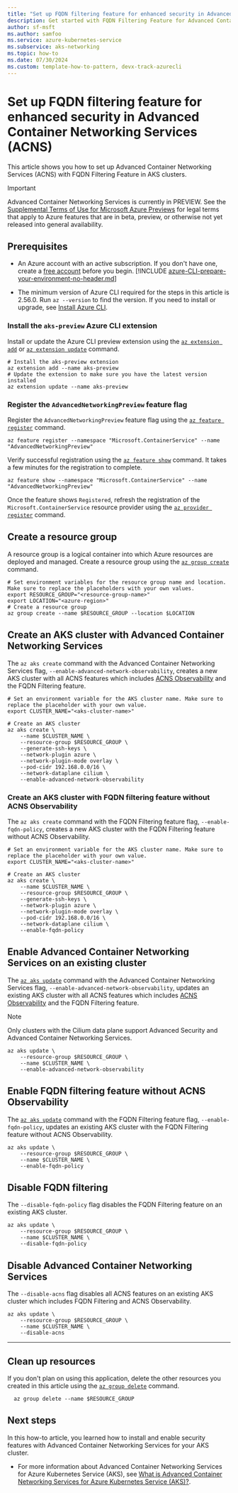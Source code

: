 ```yaml
---
title: "Set up FQDN filtering feature for enhanced security in Advanced Container Networking Services (ACNS)"
description: Get started with FQDN Filtering Feature for Advanced Container Networking Services for your AKS cluster using Azure managed Cilium Network Policies.
author: sf-msft
ms.author: samfoo
ms.service: azure-kubernetes-service
ms.subservice: aks-networking
ms.topic: how-to
ms.date: 07/30/2024
ms.custom: template-how-to-pattern, devx-track-azurecli
---
```


# Set up FQDN filtering feature for enhanced security in Advanced Container Networking Services (ACNS)

This article shows you how to set up Advanced Container Networking Services (ACNS) with FQDN Filtering Feature in AKS clusters.

> [!IMPORTANT]
> Advanced Container Networking Services is currently in PREVIEW.
> See the [Supplemental Terms of Use for Microsoft Azure Previews](https://azure.microsoft.com/support/legal/preview-supplemental-terms/) for legal terms that apply to Azure features that are in beta, preview, or otherwise not yet released into general availability.

## Prerequisites

* An Azure account with an active subscription. If you don't have one, create a [free account](https://azure.microsoft.com/free/?WT.mc_id=A261C142F) before you begin.
[!INCLUDE [azure-CLI-prepare-your-environment-no-header.md](~/reusable-content/azure-cli/azure-cli-prepare-your-environment-no-header.md)]

* The minimum version of Azure CLI required for the steps in this article is 2.56.0. Run `az --version` to find the version. If you need to install or upgrade, see [Install Azure CLI](/cli/azure/install-azure-cli).


### Install the `aks-preview` Azure CLI extension

Install or update the Azure CLI preview extension using the [`az extension add`](/cli/azure/extension#az_extension_add) or [`az extension update`](/cli/azure/extension#az_extension_update) command.

```azurecli-interactive
# Install the aks-preview extension
az extension add --name aks-preview
# Update the extension to make sure you have the latest version installed
az extension update --name aks-preview
```

### Register the `AdvancedNetworkingPreview` feature flag

Register the `AdvancedNetworkingPreview` feature flag using the [`az feature register`](/cli/azure/feature#az_feature_register) command.

```azurecli-interactive 
az feature register --namespace "Microsoft.ContainerService" --name "AdvancedNetworkingPreview"
```
Verify successful registration using the [`az feature show`](/cli/azure/feature#az_feature_show) command. It takes a few minutes for the registration to complete.

```azurecli-interactive
az feature show --namespace "Microsoft.ContainerService" --name "AdvancedNetworkingPreview"
```

Once the feature shows `Registered`, refresh the registration of the `Microsoft.ContainerService` resource provider using the [`az provider register`](/cli/azure/provider#az_provider_register) command.

## Create a resource group

A resource group is a logical container into which Azure resources are deployed and managed. Create a resource group using the [`az group create`](/cli/azure/group#az_group_create) command.

```azurecli-interactive
# Set environment variables for the resource group name and location. Make sure to replace the placeholders with your own values.
export RESOURCE_GROUP="<resource-group-name>"
export LOCATION="<azure-region>"
# Create a resource group
az group create --name $RESOURCE_GROUP --location $LOCATION
```

## Create an AKS cluster with Advanced Container Networking Services

The `az aks create` command with the Advanced Container Networking Services flag, `--enable-advanced-network-observability`, creates a new AKS cluster with all ACNS features which includes [ACNS Observability](./advanced-network-observability-concepts.md) and the FQDN Filtering feature.

```azurecli-interactive
# Set an environment variable for the AKS cluster name. Make sure to replace the placeholder with your own value.
export CLUSTER_NAME="<aks-cluster-name>"

# Create an AKS cluster
az aks create \
    --name $CLUSTER_NAME \
    --resource-group $RESOURCE_GROUP \
    --generate-ssh-keys \
    --network-plugin azure \
    --network-plugin-mode overlay \
    --pod-cidr 192.168.0.0/16 \
    --network-dataplane cilium \
    --enable-advanced-network-observability
```

### Create an AKS cluster with FQDN filtering feature without ACNS Observability

The `az aks create` command with the FQDN Filtering feature flag, `--enable-fqdn-policy`, creates a new AKS cluster with the FQDN Filtering feature without ACNS Observability.

```azurecli-interactive
# Set an environment variable for the AKS cluster name. Make sure to replace the placeholder with your own value.
export CLUSTER_NAME="<aks-cluster-name>"

# Create an AKS cluster
az aks create \
    --name $CLUSTER_NAME \
    --resource-group $RESOURCE_GROUP \
    --generate-ssh-keys \
    --network-plugin azure \
    --network-plugin-mode overlay \
    --pod-cidr 192.168.0.0/16 \
    --network-dataplane cilium \
    --enable-fqdn-policy
```

## Enable Advanced Container Networking Services on an existing cluster

The [`az aks update`](/cli/azure/aks#az_aks_update) command with the Advanced Container Networking Services flag, `--enable-advanced-network-observability`, updates an existing AKS cluster with all ACNS features which includes [ACNS Observability](./advanced-network-observability-concepts.md) and the FQDN Filtering feature.

> [!NOTE]
> Only clusters with the Cilium data plane support Advanced Security and Advanced Container Networking Services.

```azurecli-interactive
az aks update \
    --resource-group $RESOURCE_GROUP \
    --name $CLUSTER_NAME \
    --enable-advanced-network-observability
```

## Enable FQDN filtering feature without ACNS Observability

The [`az aks update`](/cli/azure/aks#az_aks_update) command with the FQDN Filtering feature flag, `--enable-fqdn-policy`, updates an existing AKS cluster with the FQDN Filtering feature without ACNS Observability.

```azurecli-interactive
az aks update \
    --resource-group $RESOURCE_GROUP \
    --name $CLUSTER_NAME \
    --enable-fqdn-policy
```

## Disable FQDN filtering

The `--disable-fqdn-policy` flag disables the FQDN Filtering feature on an existing AKS cluster.

```azurecli-interactive
az aks update \
    --resource-group $RESOURCE_GROUP \
    --name $CLUSTER_NAME \
    --disable-fqdn-policy
```

## Disable Advanced Container Networking Services

The `--disable-acns` flag disables all ACNS features on an existing AKS cluster which includes FQDN Filtering and ACNS Observability.

```azurecli-interactive
az aks update \
    --resource-group $RESOURCE_GROUP \
    --name $CLUSTER_NAME \
    --disable-acns
```

---

## Clean up resources

If you don't plan on using this application, delete the other resources you created in this article using the [`az group delete`](/cli/azure/#az_group_delete) command.

```azurecli-interactive
  az group delete --name $RESOURCE_GROUP
```

## Next steps

In this how-to article, you learned how to install and enable security features with Advanced Container Networking Services for your AKS cluster.

* For more information about Advanced Container Networking Services for Azure Kubernetes Service (AKS), see [What is Advanced Container Networking Services for Azure Kubernetes Service (AKS)?](advanced-container-networking-services-overview.md).
